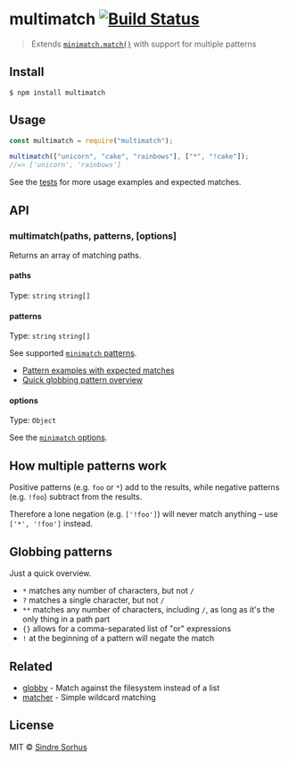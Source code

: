 # multimatch [![Build Status](https://travis-ci.org/sindresorhus/multimatch.svg?branch=master)](https://travis-ci.org/sindresorhus/multimatch)

> Extends [`minimatch.match()`](https://github.com/isaacs/minimatch#minimatchmatchlist-pattern-options) with support for multiple patterns

## Install

```
$ npm install multimatch
```

## Usage

```js
const multimatch = require("multimatch");

multimatch(["unicorn", "cake", "rainbows"], ["*", "!cake"]);
//=> ['unicorn', 'rainbows']
```

See the [tests](https://github.com/sindresorhus/multimatch/tree/master/test) for more usage examples and expected matches.

## API

### multimatch(paths, patterns, [options]

Returns an array of matching paths.

#### paths

Type: `string` `string[]`

#### patterns

Type: `string` `string[]`

See supported [`minimatch` patterns](https://github.com/isaacs/minimatch#usage).

- [Pattern examples with expected matches](https://github.com/sindresorhus/multimatch/blob/master/test/test.js)
- [Quick globbing pattern overview](https://github.com/sindresorhus/multimatch#globbing-patterns)

#### options

Type: `Object`

See the [`minimatch` options](https://github.com/isaacs/minimatch#options).

## How multiple patterns work

Positive patterns (e.g. `foo` or `*`) add to the results, while negative patterns (e.g. `!foo`) subtract from the results.

Therefore a lone negation (e.g. `['!foo']`) will never match anything – use `['*', '!foo']` instead.

## Globbing patterns

Just a quick overview.

- `*` matches any number of characters, but not `/`
- `?` matches a single character, but not `/`
- `**` matches any number of characters, including `/`, as long as it's the only thing in a path part
- `{}` allows for a comma-separated list of "or" expressions
- `!` at the beginning of a pattern will negate the match

## Related

- [globby](https://github.com/sindresorhus/globby) - Match against the filesystem instead of a list
- [matcher](https://github.com/sindresorhus/matcher) - Simple wildcard matching

## License

MIT © [Sindre Sorhus](https://sindresorhus.com)
